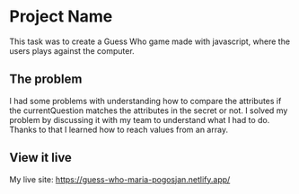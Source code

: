 # Project Name

This task was to create a Guess Who game made with javascript, where the users plays against the computer. 

## The problem
I had some problems with understanding how to compare the attributes if the currentQuestion matches the attributes in the secret or not. I solved my problem by discussing it with my team to understand what I had to do. Thanks to that I learned how to reach values from an array. 

## View it live

My live site: https://guess-who-maria-pogosjan.netlify.app/

